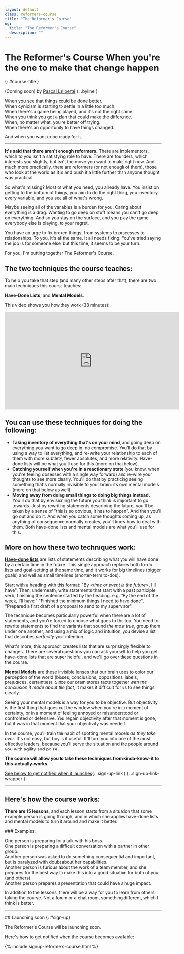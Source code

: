 ```yaml
---
layout: default
class: reformers-course
title: "The Reformer's Course"
og:
  title: "The Reformer's Course"
  description: ""
---
```


# The Reformer's Course <span class="tagline">When you're the one to make that change happen</span>
{: #course-title }

(Coming soon) by [Pascal Laliberté](/)
{: .byline }

When you see that things could be done better.  
When cynicism is starting to settle in a little too much.  
When there's a game being played, and it's not the right game.  
When you think you got a plan that could make the difference.  
When, no matter what, you're better off trying.  
When there's an opportunity to have things changed.  

And when you want to be ready for it.

---

**It's said that there aren't enough reformers.** There are implementors, which to you isn't a satisfying role to have. There are founders, which interests you slightly, but isn't the move you want to make right now. And much more practically, there are reformers (or not enough of them), those who look at the world as it is and push it a little further than anyone thought was practical.

So what's missing? Most of what you need, you already have. You insist on getting to the bottom of things, you aim to do the right thing, you inventory every variable, and you see all of what's wrong.

Maybe seeing all of the variables is a burden for you. Caring about everything is a drag. Wanting to go deep on stuff means you can't go deep on everything. And so you stay on the surface, and you play the game everybody else is playing, to your regret.

You have an urge to fix broken things, from systems to processes to relationships. To you, it's all the same. It all needs fixing. You've tried saying the job is for someone else, but this time, it seems to be your turn.

For you, I'm putting together The Reformer's Course.

<div class="highlight" markdown="1">

## The two techniques the course teaches:

To help you take that step (and many other steps after that), there are two main techniques this course teaches:

**Have-Done Lists**, and **Mental Models**.

This video shows you how they work (38 minutes):

<div class="fitvid">
<iframe width="560" height="315" src="https://www.youtube-nocookie.com/embed/mZIE4sj1HHM?rel=0" frameborder="0" allowfullscreen></iframe>
</div>

</div>


## You can use these techniques for doing the following:

* **Taking inventory of everything that's on your mind**, and going deep on everything you want to go deep in, no compromise. You'll do that by using a way to list everything, and re-write your relationship to each of them with more subtlety, fewer absolutes, and more relativity. Have-done lists will be what you'll use for this (more on that below).
* **Catching yourself when you're in a reactionary state** (you know, when you're feeling obsessed with a single way forward) and re-wire your thoughts to see more clearly. You'll do that by practicing seeing something that's normally invisible to your brain: its own mental models (more on that below as well).
* **Moving away from doing small things to doing big things instead.** You'll do that by envisioning the future you think is important to go towards. Just by rewriting statements describing the future, you'll be taken by a sense of "this is so obvious, it has to happen". And then you'll go out and do it. And when you catch some thoughts coming up, as anything of consequence normally creates, you'll know how to deal with them. Both have-done lists and mental models are what you'll use for this.

## More on how these two techniques work:

[**Have-done lists**][have-done-lists] are lists of statements describing what you will have done by a certain time in the future. This single approach replaces both to-do lists and goal-setting at the same time, and it works for big timelines (bigger goals) and well as small timelines (shorter-term to-dos).

Start with a heading with this format: "By *&lt;time or event in the future&gt;*, I'll have". Then, underneath, write statements that start with a past participle verb, finishing the sentence started by the heading. e.g. "By the end of the week, I'll have:" "Finished the minimum things I need to have done", "Prepared a first draft of a proposal to send to my supervisor".

The technique becomes particularly powerful when there are a lot of statements, and you're forced to choose what goes to the top. You need to rewrite statements to find the variants that sound _the most true_, group them under one another, and using a mix of logic and intuition, you devise a list that describes _perfectly_ your intention.

What's more, this approach creates lists that are surprisingly flexible to changes. There are several questions you can ask yourself to help you get have-done lists that are super helpful, and we'll go over these questions in the course.

[have-done-lists]: http://by.pascallaliberte.me/2013-12-writing-objectives-you-will-accomplish/

[**Mental Models**][mental-models] are these invisible lenses that our brain uses to color our perception of the world (biases, conclusions, oppositions, labels, prejudices, certainties). Since our brain stores facts together _with the conclusion it made about the fact_, it makes it difficult for us to see things clearly.

Seeing your mental models is a way for you to be objective. But objectivity is the first thing that goes out the window when you're in a moment of certainty, or in a moment of feeling annoyed or misunderstood or confronted or defensive. You regain objectivity after that moment is gone, but it was in that moment that your objectivity was needed.

In the course, you'll train the habit of spotting mental models _as they take over_. It's not easy, but boy is it useful. It'll turn you into one of the most effective leaders, because you'll serve the situation and the people around you with agility and poise.

[mental-models]: http://by.pascallaliberte.me/2014-01-intro-to-mental-models/

**The course will allow you to take these techniques from kinda-know-it to this-actually-works.**

[See below to get notified when it launches](#sign-up){: .sign-up-link }
{: .sign-up-link-wrapper }

---

## Here's how the course works:

**There are 15 lessons**, and each lesson starts from a situation that some example person is going through, and in which she applies have-done lists and mental models to turn it around and make it better.

<div class="examples" markdown="1">
### Examples:

One person is preparing for a talk with his boss.  
One person is preparing a difficult conversation with a partner in other group.  
Another person was asked to do something consequential and important, but is paralyzed with doubt about her capabilities.  
Another person is furious about the work of a team member, and she prepares for the best way to make this into a good situation for both of you (and others).  
Another person prepares a presentation that could have a huge impact.
</div>

In addition to the lessons, there will be a way for you to learn from others taking the course. Not a forum or a chat room, something different, which I think is better.

---

<div class="text-center-desktop" markdown="1">
## Launching soon
{: #sign-up}

The Reformer's Course will be launching soon.

Here's how to get notified when the course becomes available:
</div>

{% include signup-reformers-course.html %}
